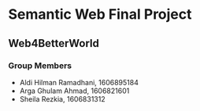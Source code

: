 # Semantic Web Final Project
## Web4BetterWorld
### Group Members
- Aldi Hilman Ramadhani, 1606895184
- Arga Ghulam Ahmad, 1606821601
- Sheila Rezkia, 1606831312
